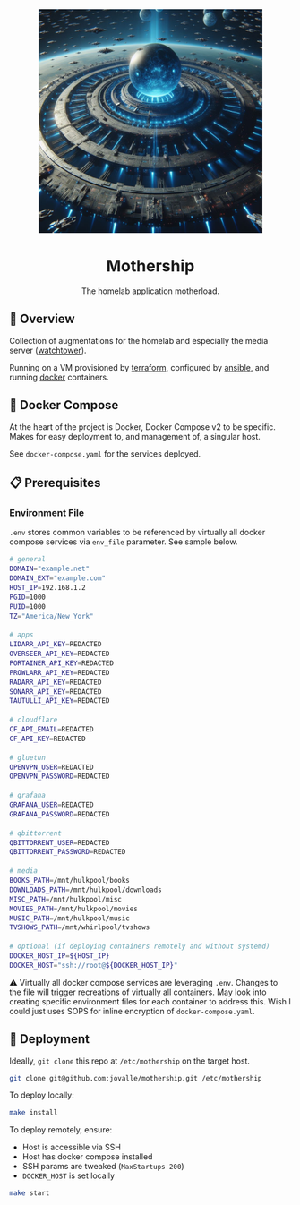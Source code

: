 <div align="center">

<img src="./mothership.jpeg" height="400px"/>

# Mothership

The homelab application motherload.

</div>

## 📖 Overview

Collection of augmentations for the homelab and especially the media server ([watchtower](https://github.com/jovalle/watchtower)).

Running on a VM provisioned by [terraform](https://terraform.io), configured by [ansible](https://ansible.com), and running [docker](https://docker.com) containers.

## 🐳 Docker Compose

At the heart of the project is Docker, Docker Compose v2 to be specific. Makes for easy deployment to, and management of, a singular host.

See `docker-compose.yaml` for the services deployed.
## 📋 Prerequisites

### Environment File

`.env` stores common variables to be referenced by virtually all docker compose services via `env_file` parameter. See sample below.

```sh
# general
DOMAIN="example.net"
DOMAIN_EXT="example.com"
HOST_IP=192.168.1.2
PGID=1000
PUID=1000
TZ="America/New_York"

# apps
LIDARR_API_KEY=REDACTED
OVERSEER_API_KEY=REDACTED
PORTAINER_API_KEY=REDACTED
PROWLARR_API_KEY=REDACTED
RADARR_API_KEY=REDACTED
SONARR_API_KEY=REDACTED
TAUTULLI_API_KEY=REDACTED

# cloudflare
CF_API_EMAIL=REDACTED
CF_API_KEY=REDACTED

# gluetun
OPENVPN_USER=REDACTED
OPENVPN_PASSWORD=REDACTED

# grafana
GRAFANA_USER=REDACTED
GRAFANA_PASSWORD=REDACTED

# qbittorrent
QBITTORRENT_USER=REDACTED
QBITTORRENT_PASSWORD=REDACTED

# media
BOOKS_PATH=/mnt/hulkpool/books
DOWNLOADS_PATH=/mnt/hulkpool/downloads
MISC_PATH=/mnt/hulkpool/misc
MOVIES_PATH=/mnt/hulkpool/movies
MUSIC_PATH=/mnt/hulkpool/music
TVSHOWS_PATH=/mnt/whirlpool/tvshows

# optional (if deploying containers remotely and without systemd)
DOCKER_HOST_IP=${HOST_IP}
DOCKER_HOST="ssh://root@${DOCKER_HOST_IP}"
```

⚠️ Virtually all docker compose services are leveraging `.env`. Changes to the file will trigger recreations of virtually all containers. May look into creating specific environment files for each container to address this. Wish I could just uses SOPS for inline encryption of `docker-compose.yaml`.

## 🚀 Deployment

Ideally, `git clone` this repo at `/etc/mothership` on the target host.

```sh
git clone git@github.com:jovalle/mothership.git /etc/mothership
```

To deploy locally:

```sh
make install
```

To deploy remotely, ensure:

- Host is accessible via SSH
- Host has docker compose installed
- SSH params are tweaked (`MaxStartups 200`)
- `DOCKER_HOST` is set locally

```sh
make start
```
